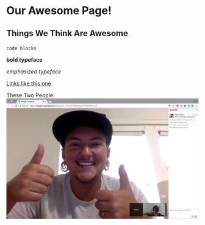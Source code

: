 # Our Awesome Page!

## Things We Think Are Awesome

`code blocks`

**bold typeface**

*emphasized typeface*

[Links like this one](http://www.google.com)

These Two People:
![Peter and Cate](cate-peter.png)
